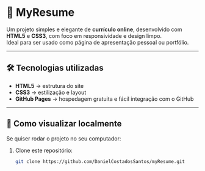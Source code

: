 # 💼 MyResume

Um projeto simples e elegante de **currículo online**, desenvolvido com **HTML5** e **CSS3**, com foco em responsividade e design limpo.  
Ideal para ser usado como página de apresentação pessoal ou portfólio.

---

## 🛠️ Tecnologias utilizadas

- **HTML5** → estrutura do site  
- **CSS3** → estilização e layout  
- **GitHub Pages** → hospedagem gratuita e fácil integração com o GitHub  

---

## 🚀 Como visualizar localmente

Se quiser rodar o projeto no seu computador:

1. Clone este repositório:
   ```bash
   git clone https://github.com/DanielCostadosSantos/myResume.git
